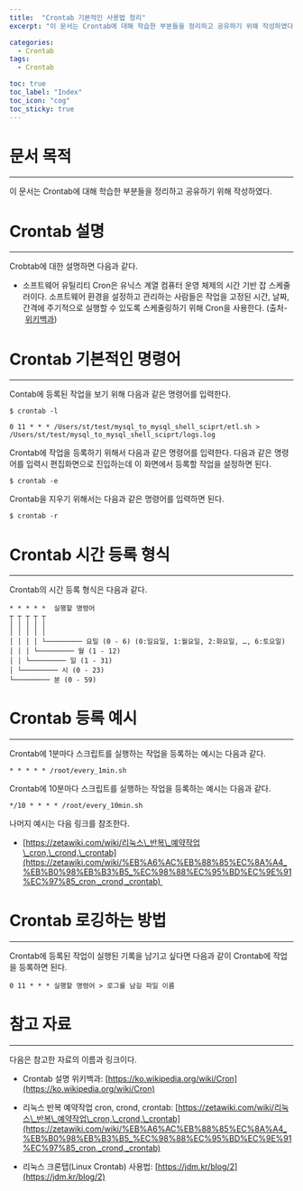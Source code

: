 ```yaml
---
title:  "Crontab 기본적인 사용법 정리"
excerpt: "이 문서는 Crontab에 대해 학습한 부분들을 정리하고 공유하기 위해 작성하였다."

categories:
  - Crontab
tags:
  - Crontab

toc: true
toc_label: "Index"
toc_icon: "cog"
toc_sticky: true
---
```


문서 목적
=====

* * *

이 문서는 Crontab에 대해 학습한 부분들을 정리하고 공유하기 위해 작성하였다.

Crontab 설명
==========

* * *

Crobtab에 대한 설명하면 다음과 같다. 

*   소프트웨어 유틸리티 Cron은 유닉스 계열 컴퓨터 운영 체제의 시간 기반 잡 스케줄러이다. 소프트웨어 환경을 설정하고 관리하는 사람들은 작업을 고정된 시간, 날짜, 간격에 주기적으로 실행할 수 있도록 스케줄링하기 위해 Cron을 사용한다. (출처- [위키백과](https://ko.wikipedia.org/wiki/Cron))
    

Crontab 기본적인 명령어
================

* * *

Contab에 등록된 작업을 보기 위해 다음과 같은 명령어를 입력한다. 

```
$ crontab -l

0 11 * * * /Users/st/test/mysql_to_mysql_shell_sciprt/etl.sh > /Users/st/test/mysql_to_mysql_shell_sciprt/logs.log
```

Crontab에 작업을 등록하기 위해서 다음과 같은 명령어를 입력한다. 다음과 같은 명령어를 입력시 편집화면으로 진입하는데 이 화면에서 등록할 작업을 설정하면 된다.

```
$ crontab -e
```

Crontab을 지우기 위해서는 다음과 같은 명령어를 입력하면 된다.

```
$ crontab -r
```

Crontab 시간 등록 형식
================

* * *

Crontab의 시간 등록 형식은 다음과 같다.

```
* * * * *  실행할 명령어
┬ ┬ ┬ ┬ ┬
│ │ │ │ │
│ │ │ │ │
│ │ │ │ └───────── 요일 (0 - 6) (0:일요일, 1:월요일, 2:화요일, …, 6:토요일)
│ │ │ └───────── 월 (1 - 12)
│ │ └───────── 일 (1 - 31)
│ └───────── 시 (0 - 23)
└───────── 분 (0 - 59)
```

Crontab 등록 예시
=============

* * *

Crontab에 1분마다 스크립트를 실행하는 작업을 등록하는 예시는 다음과 같다.

```
* * * * * /root/every_1min.sh
```

Crontab에 10분마다 스크립트를 실행하는 작업을 등록하는 예시는 다음과 같다.

```
*/10 * * * * /root/every_10min.sh
```

나머지 예시는 다음 링크를 참조한다.

*   [https://zetawiki.com/wiki/리눅스\_반복\_예약작업\_cron,\_crond,\_crontab](https://zetawiki.com/wiki/%EB%A6%AC%EB%88%85%EC%8A%A4_%EB%B0%98%EB%B3%B5_%EC%98%88%EC%95%BD%EC%9E%91%EC%97%85_cron,_crond,_crontab) 
    

Crontab 로깅하는 방법
===============

* * *

Crontab에 등록된 작업이 실행된 기록을 남기고 싶다면 다음과 같이 Crontab에 작업을 등록하면 된다.

```
0 11 * * * 실행할 명령어 > 로그를 남길 파일 이름
```

참고 자료
=====

* * *

다음은 참고한 자료의 이름과 링크이다. 

*   Crontab 설명 위키백과: [https://ko.wikipedia.org/wiki/Cron](https://ko.wikipedia.org/wiki/Cron)
    
*   리눅스 반복 예약작업 cron, crond, crontab: [https://zetawiki.com/wiki/리눅스\_반복\_예약작업\_cron,\_crond,\_crontab](https://zetawiki.com/wiki/%EB%A6%AC%EB%88%85%EC%8A%A4_%EB%B0%98%EB%B3%B5_%EC%98%88%EC%95%BD%EC%9E%91%EC%97%85_cron,_crond,_crontab)
    
*   리눅스 크론탭(Linux Crontab) 사용법: [https://jdm.kr/blog/2](https://jdm.kr/blog/2)

